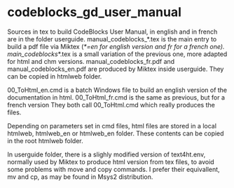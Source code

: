 # codeblocks_gd_user_manual

Sources in tex to build CodeBlocks User Manual, in english and in french are in the folder userguide.
  manual_codeblocks_\*.tex is the main entry to build a pdf file via Miktex (_\*=en for english version and fr for a french one).
  main_codeblocks_\*.tex is a small variation of the previous one, more adapted for html and chm versions.
  manual_codeblocks_fr.pdf and manual_codeblocks_en.pdf are produced by Miktex inside userguide. They can be copied in htmlweb folder.

  00_ToHtml_en.cmd is a batch Windows file to build an english version of the documentation in html.
  00_ToHtml_fr.cmd is the same as previous, but for a french version
  They both call 00_ToHtml.cmd which really produces the files.

Depending on parameters set in cmd files, html files are stored in a local htmlweb, htmlweb_en or htmlweb_en folder.
These contents can be copied in the root htmlweb folder.

In userguide folder, there is a slighly modified version of text4ht.env, normally used by Miktex to produce html version from tex files, to avoid 
some problems with move and copy commands. I prefer their equivallent, mv and cp, as may be found in Msys2 distribution.

